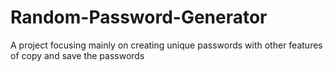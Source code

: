 # Random-Password-Generator
A project focusing mainly on creating unique passwords with other features of copy and save the passwords
